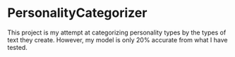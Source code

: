 # PersonalityCategorizer
This project is my attempt at categorizing personality types by the types of text they create. However, my model is only 20% accurate from what I have tested. 
